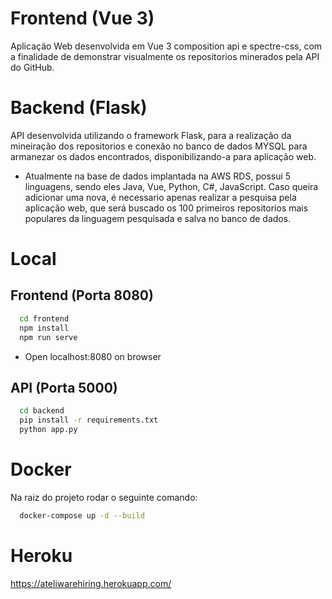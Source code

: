 # Frontend (Vue 3)

Aplicação Web desenvolvida em Vue 3 composition api e spectre-css, com a finalidade de demonstrar visualmente os repositorios minerados pela API do GitHub.

# Backend (Flask)

API desenvolvida utilizando o framework Flask, para a realização da mineiração dos repositorios e conexão no banco de dados MYSQL para armanezar os dados encontrados, disponibilizando-a para aplicação web.

- Atualmente na base de dados implantada na AWS RDS, possui 5 linguagens, sendo eles Java, Vue, Python, C#, JavaScript. Caso queira adicionar uma nova, é necessario apenas realizar a pesquisa pela aplicação web, que será buscado os 100 primeiros repositorios mais populares da linguagem pesquisada e salva no banco de dados.

# Local

## Frontend (Porta 8080)

``` bash
  cd frontend
  npm install
  npm run serve
  ```
- Open localhost:8080 on browser

## API (Porta 5000)

``` bash
  cd backend
  pip install -r requirements.txt
  python app.py
  ```

# Docker

Na raiz do projeto rodar o seguinte comando:
``` bash
  docker-compose up -d --build
  ```

# Heroku

https://ateliwarehiring.herokuapp.com/
